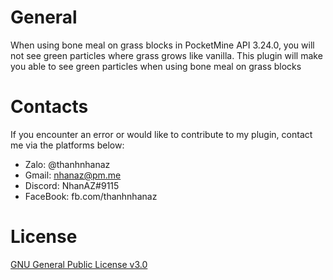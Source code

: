 # General

When using bone meal on grass blocks in PocketMine API 3.24.0, you will not see green particles where grass grows like vanilla. This plugin will make you able to see green particles when using bone meal on grass blocks

# Contacts
If you encounter an error or would like to contribute to my plugin, contact me via the platforms below:

- Zalo: @thanhnhanaz
- Gmail: nhanaz@pm.me
- Discord: NhanAZ#9115
- FaceBook: fb.com/thanhnhanaz

# License
[GNU General Public License v3.0](https://www.gnu.org/licenses/gpl-3.0.html)
